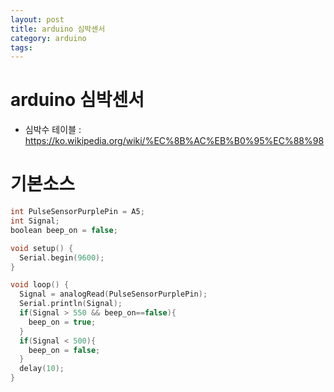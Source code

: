 ```yaml
---
layout: post
title: arduino 심박센서
category: arduino
tags:
---
```


# arduino 심박센서

* 심박수 테이블 : https://ko.wikipedia.org/wiki/%EC%8B%AC%EB%B0%95%EC%88%98

# 기본소스

```c++
int PulseSensorPurplePin = A5;
int Signal;
boolean beep_on = false;

void setup() {
  Serial.begin(9600);
}

void loop() {
  Signal = analogRead(PulseSensorPurplePin);
  Serial.println(Signal);
  if(Signal > 550 && beep_on==false){
    beep_on = true;
  }
  if(Signal < 500){
    beep_on = false;
  }
  delay(10);
}
```